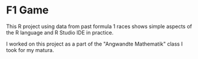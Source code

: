 # F1 Game
This R project using data from past formula 1 races shows simple aspects of the R language and R Studio IDE in practice.

I worked on this project as a part of the "Angwandte Mathematik" class I took for my matura. 

